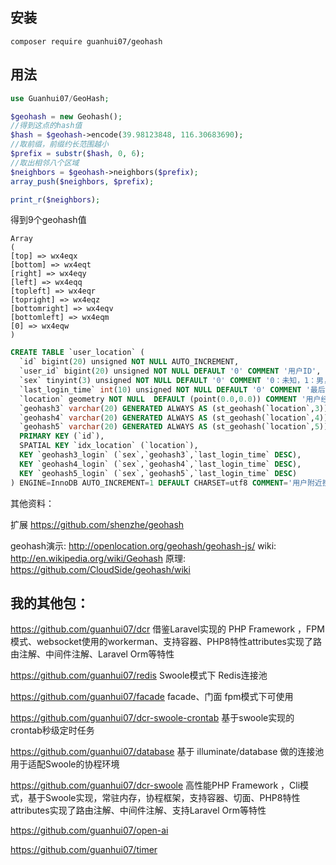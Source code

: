 ## 安装
`composer require guanhui07/geohash`

## 用法
```php
use Guanhui07/GeoHash;

$geohash = new Geohash();
//得到这点的hash值
$hash = $geohash->encode(39.98123848, 116.30683690);
//取前缀，前缀约长范围越小
$prefix = substr($hash, 0, 6);
//取出相邻八个区域
$neighbors = $geohash->neighbors($prefix);
array_push($neighbors, $prefix);

print_r($neighbors);
```
得到9个geohash值

```
Array
(
[top] => wx4eqx
[bottom] => wx4eqt
[right] => wx4eqy
[left] => wx4eqq
[topleft] => wx4eqr
[topright] => wx4eqz
[bottomright] => wx4eqv
[bottomleft] => wx4eqm
[0] => wx4eqw
)
```

```sql
CREATE TABLE `user_location` (
  `id` bigint(20) unsigned NOT NULL AUTO_INCREMENT,
  `user_id` bigint(20) unsigned NOT NULL DEFAULT '0' COMMENT '用户ID',
  `sex` tinyint(3) unsigned NOT NULL DEFAULT '0' COMMENT '0：未知，1：男，2：女',
  `last_login_time` int(10) unsigned NOT NULL DEFAULT '0' COMMENT '最后活跃时间',
  `location` geometry NOT NULL  DEFAULT (point(0.0,0.0)) COMMENT '用户经纬度',
  `geohash3` varchar(20) GENERATED ALWAYS AS (st_geohash(`location`,3)) VIRTUAL,
  `geohash4` varchar(20) GENERATED ALWAYS AS (st_geohash(`location`,4)) VIRTUAL,
  `geohash5` varchar(20) GENERATED ALWAYS AS (st_geohash(`location`,5)) VIRTUAL,
  PRIMARY KEY (`id`),
  SPATIAL KEY `idx_location` (`location`),
  KEY `geohash3_login` (`sex`,`geohash3`,`last_login_time` DESC),
  KEY `geohash4_login` (`sex`,`geohash4`,`last_login_time` DESC),
  KEY `geohash5_login` (`sex`,`geohash5`,`last_login_time` DESC)
) ENGINE=InnoDB AUTO_INCREMENT=1 DEFAULT CHARSET=utf8 COMMENT='用户附近搜索表';

```


其他资料：

扩展
https://github.com/shenzhe/geohash

geohash演示: http://openlocation.org/geohash/geohash-js/
wiki: http://en.wikipedia.org/wiki/Geohash
原理: https://github.com/CloudSide/geohash/wiki



## 我的其他包：
https://github.com/guanhui07/dcr  借鉴Laravel实现的 PHP Framework ，FPM模式、websocket使用的workerman、支持容器、PHP8特性attributes实现了路由注解、中间件注解、Laravel Orm等特性

https://github.com/guanhui07/redis Swoole模式下 Redis连接池

https://github.com/guanhui07/facade  facade、门面 fpm模式下可使用

https://github.com/guanhui07/dcr-swoole-crontab 基于swoole实现的crontab秒级定时任务

https://github.com/guanhui07/database  基于 illuminate/database 做的连接池用于适配Swoole的协程环境

https://github.com/guanhui07/dcr-swoole  高性能PHP Framework ，Cli模式，基于Swoole实现，常驻内存，协程框架，支持容器、切面、PHP8特性attributes实现了路由注解、中间件注解、支持Laravel Orm等特性

https://github.com/guanhui07/open-ai

https://github.com/guanhui07/timer
